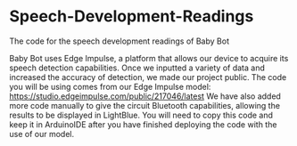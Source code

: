 # Speech-Development-Readings
The code for the speech development readings of Baby Bot

Baby Bot uses Edge Impulse, a platform that allows our device to acquire its speech detection capabilities. Once we inputted a variety of data and increased the 
accuracy of detection, we made our project public. The code you will be using comes from our Edge Impulse model: https://studio.edgeimpulse.com/public/217046/latest
We have also added more code manually to give the circuit Bluetooth capabilities, allowing the results to be displayed in LightBlue. You will need to copy this code and keep it in ArduinoIDE after you have finished deploying the code with the use of our model.

